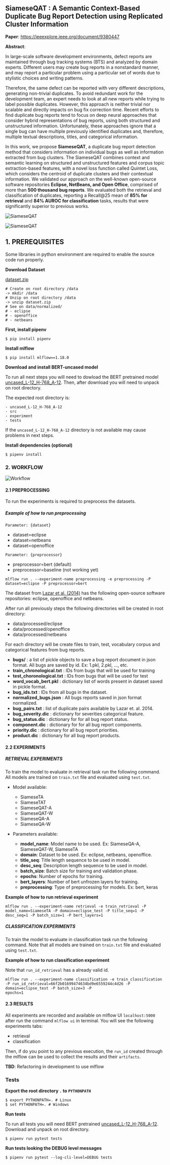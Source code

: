 ## SiameseQAT : A Semantic Context-Based Duplicate Bug Report Detection using Replicated Cluster Information

**Paper**: https://ieeexplore.ieee.org/document/9380447

**Abstract**:

In large-scale software development environments, defect reports are maintained through bug tracking systems (BTS) and analyzed by domain experts. Different users may create bug reports in a nonstandard manner, and may report a particular problem using a particular set of words due to stylistic choices
and writing patterns. 

Therefore, the same defect can be reported with very different descriptions, generating non-trivial duplicates. To avoid redundant work for the development team, an expert needs to look at all new reports while trying to label possible duplicates. However, this approach is neither trivial nor scalable and directly impacts on bug fix correction time. Recent efforts to find duplicate bug reports tend to focus on deep neural approaches that consider hybrid representations of bug reports, using both structured and unstructured information. Unfortunately, these approaches ignore that a single bug can have multiple previously identified
duplicates and, therefore, multiple textual descriptions, titles, and categorical information. 

In this work, we propose **SiameseQAT**, a duplicate bug report detection method that considers information on individual bugs as well as information extracted from bug clusters. The SiameseQAT combines context and semantic learning on structured and unstructured features and corpus topic extraction-based features, with a novel loss function called Quintet Loss, which considers the centroid of duplicate clusters and their contextual information. We validated our approach on the well-known open-source software repositories **Eclipse, NetBeans, and Open Office**, comprised of more than **500 thousand bug reports**. We evaluated both the
retrieval and classification of duplicates, reporting a Recall@25 mean of **85% for retrieval** and **84% AUROC for classification** tasks, results that were significantly superior to previous works.

![SiameseQAT](https://ieeexplore.ieee.org/mediastore_new/IEEE/content/media/6287639/9312710/9380447/rocha4-3066283-small.gif)

![SiameseQAT](https://ieeexplore.ieee.org/mediastore_new/IEEE/content/media/6287639/9312710/9380447/rocha5-3066283-small.gif)


## 1. PREREQUISITES

Some libraries in python environment are required to enable the source code run properly.

**Download Dataset**

[dataset.zip](https://drive.google.com/file/d/1reRGkmSItk0MJyiefbIjEAEfujAg7JDk/view?usp=sharing)

```
# Create on root directory /data
-> mkdir /data
# Unzip on root directory /data
-> unzip dataset.zip
# See on data/normalized/
# - eclipse
# - openoffice
# - netbeans
```

**First, install pipenv**

```
$ pip install pipenv
```

**Install mlflow**

```
$ pip install mlflow==1.18.0
```

**Download and install BERT-uncased model**

To run all next steps you will need to dowload the BERT pretrained model [uncased_L-12_H-768_A-12](https://github.com/google-research/bert/blob/master/README.md). Then, after download you will need to unpack on root directory.

The expected root directory is:

```
- uncased_L-12_H-768_A-12
- src
- experiment
- tests
```

If the ```uncased_L-12_H-768_A-12``` directory is not available may cause problems in next steps.

**Install dependencies (optional)**

```
$ pipenv install
```

### 2. WORKFLOW

![Workflow](https://github.com/thiagomarquesrocha/siameseQAT/blob/develop/images/workflow.jpg)

#### 2.1 PREPROCESSING

To run the experiments is required to preprocess the datasets.

##### Example of how to run preprocessing

```Parameter: {dataset}```

- dataset=eclipse
- dataset=netbeans
- dataset=openoffice

```Parameter: {preprocessor}```

- preprocessor=bert (default)
- preprocessor=baseline (not working yet)

```
mlflow run . --experiment-name preprocessing -e preprocessing -P dataset=eclipse -P preprocessor=bert
```

The dataset from [Lazar et al. (2014)](http://alazar.people.ysu.edu/msr14data/) has the following open-source software repositories: eclipse, openoffice and netbeans. 

After run all previously steps the following directories will be created in root directory:

- data/processed/eclipse
- data/processed/openoffice
- data/processed/netbeans

For each directory will be create files to train, test, vocabulary corpus and categorical features from bug reports.

- **bugs/** : a list of pickle objects to save a bug report document in json format. All bugs are saved by id. Ex: 1.pkl, 2.pkl, ..., etc.
- **train_chronological.txt** : IDs from bugs that will be used for training
- **test_choronological.txt** : IDs from bugs that will be used for test
- **word_vocab_bert.pkl** : dictionary list of words present in dataset saved in pickle format.
- **bug_ids.txt** : IDs from all bugs in the dataset.
- **normalized_bugs.json** : All bugs reports saved in json format normalized.
- **bug_pairs.txt** : list of duplicate pairs available by Lazar et. al. 2014.
- **bug_severity.dic** : dictionary for severities categorical feature.
- **bug_status.dic** : dictionary for for all bug report status.
- **component.dic** : dictionary for for all bug report components.
- **priority.dic** : dictionary for all bug report priorities.
- **product.dic** : dictionary for all bug report products.


#### 2.2 EXPERIMENTS

##### RETRIEVAL EXPERIMENTS ##

To train the model to evaluate in retrieval task run the following command. All models are trained on ```train.txt``` file and evaluated using ```test.txt```.

- Model available:
    - SiameseTA
    - SiameseTAT
    - SiameseQAT-A
    - SiameseQAT-W
    - SiameseQA-A
    - SiameseQA-W

- Parameters available:
    - **model_name**: Model name to be used. Ex: SiameseQA-A, SiameseQAT-W, SiameseTA
    - **domain**: Dataset to be used. Ex: eclipse, netbeans, openoffice.
    - **title_seq**: Title length sequence to be used in model.
    - **desc_seq**: Description length sequence to be used in model.
    - **batch_size**: Batch size for training and validation phase.
    - **epochs**: Number of epochs for training.
    - **bert_layers**: Number of bert unfrozen layers for training.
    - **preprocessing**: Type of preprocessing for models. Ex: bert, keras

**Example of how to run retrieval experiment**


```
mlflow run . --experiment-name retrieval -e train_retrieval -P model_name=SiameseTA -P domain=eclipse_test -P title_seq=1 -P desc_seq=1 -P batch_size=1 -P bert_layers=1
```

##### CLASSIFICATION EXPERIMENTS

To train the model to evaluate in classification task run the following command. Note that all models are trained
on ```train.txt``` file and evaluated using  ```test.txt```.

**Example of how to run classification experiment**

Note that ```run_id_retrieval``` has a already valid id.

```
mlflow run . --experiment-name classification -e train_classification -P run_id_retrieval=66f2b01699474634bd9e6559244c4d26 -P domain=eclipse_test -P batch_size=3 -P
epochs=1
```

#### 2.3 RESULTS

All experiments are recorded and available on mlflow UI ```localhost:5000``` after run the command ```mlflow ui``` in terminal. You will see the following experiments tabs:

- retrieval
- classification

Then, if do you point to any previous execution, the ```run_id``` created through the mlflow can be used to collect the results and their ```artifacts```.


**TBD**: Refactoring in development to use mlflow 


### Tests

**Export the root directory ```.``` to ```PYTHONPATH```**

```
$ export PYTHONPATH=. # Linux
$ set PYTHONPATH=. # Windows
```

**Run tests**

To run all tests you will need BERT pretrained [uncased_L-12_H-768_A-12](https://github.com/google-research/bert/blob/master/README.md). Download and unpack on root directory.

```
$ pipenv run pytest tests
```

**Run tests looking the DEBUG level messages**

```
$ pipenv run pytest --log-cli-level=DEBUG tests
```
